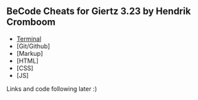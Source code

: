 ## BeCode Cheats for Giertz 3.23 by Hendrik Cromboom

* [Terminal](https://github.com/HendrikCromboom/gulag-cheats/blob/master/terminal.md)
* [Git/Github]
* [Markup]
* [HTML]
* [CSS]
* [JS]

Links and code following later :)
